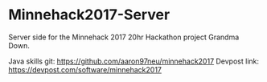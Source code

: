# Minnehack2017-Server

Server side for the Minnehack 2017 20hr Hackathon project Grandma Down.


Java skills git:
https://github.com/aaron97neu/minnehack2017
Devpost link:
https://devpost.com/software/minnehack2017
